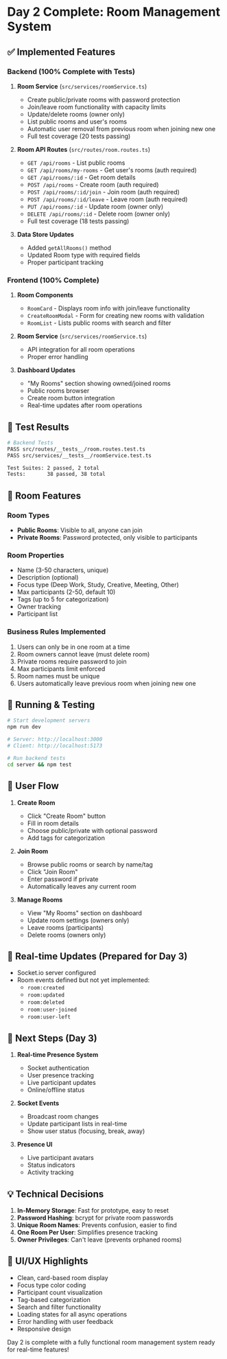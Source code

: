 # Day 2 Complete: Room Management System

## ✅ Implemented Features

### Backend (100% Complete with Tests)
1. **Room Service** (`src/services/roomService.ts`)
   - Create public/private rooms with password protection
   - Join/leave room functionality with capacity limits
   - Update/delete rooms (owner only)
   - List public rooms and user's rooms
   - Automatic user removal from previous room when joining new one
   - Full test coverage (20 tests passing)

2. **Room API Routes** (`src/routes/room.routes.ts`)
   - `GET /api/rooms` - List public rooms
   - `GET /api/rooms/my-rooms` - Get user's rooms (auth required)
   - `GET /api/rooms/:id` - Get room details
   - `POST /api/rooms` - Create room (auth required)
   - `POST /api/rooms/:id/join` - Join room (auth required)
   - `POST /api/rooms/:id/leave` - Leave room (auth required)
   - `PUT /api/rooms/:id` - Update room (owner only)
   - `DELETE /api/rooms/:id` - Delete room (owner only)
   - Full test coverage (18 tests passing)

3. **Data Store Updates**
   - Added `getAllRooms()` method
   - Updated Room type with required fields
   - Proper participant tracking

### Frontend (100% Complete)
1. **Room Components**
   - `RoomCard` - Displays room info with join/leave functionality
   - `CreateRoomModal` - Form for creating new rooms with validation
   - `RoomList` - Lists public rooms with search and filter

2. **Room Service** (`src/services/roomService.ts`)
   - API integration for all room operations
   - Proper error handling

3. **Dashboard Updates**
   - "My Rooms" section showing owned/joined rooms
   - Public rooms browser
   - Create room button integration
   - Real-time updates after room operations

## 🧪 Test Results

```bash
# Backend Tests
PASS src/routes/__tests__/room.routes.test.ts
PASS src/services/__tests__/roomService.test.ts

Test Suites: 2 passed, 2 total
Tests:       38 passed, 38 total
```

## 🎯 Room Features

### Room Types
- **Public Rooms**: Visible to all, anyone can join
- **Private Rooms**: Password protected, only visible to participants

### Room Properties
- Name (3-50 characters, unique)
- Description (optional)
- Focus type (Deep Work, Study, Creative, Meeting, Other)
- Max participants (2-50, default 10)
- Tags (up to 5 for categorization)
- Owner tracking
- Participant list

### Business Rules Implemented
1. Users can only be in one room at a time
2. Room owners cannot leave (must delete room)
3. Private rooms require password to join
4. Max participants limit enforced
5. Room names must be unique
6. Users automatically leave previous room when joining new one

## 🚀 Running & Testing

```bash
# Start development servers
npm run dev

# Server: http://localhost:3000
# Client: http://localhost:5173

# Run backend tests
cd server && npm test
```

## 📸 User Flow

1. **Create Room**
   - Click "Create Room" button
   - Fill in room details
   - Choose public/private with optional password
   - Add tags for categorization

2. **Join Room**
   - Browse public rooms or search by name/tag
   - Click "Join Room"
   - Enter password if private
   - Automatically leaves any current room

3. **Manage Rooms**
   - View "My Rooms" section on dashboard
   - Update room settings (owners only)
   - Leave rooms (participants)
   - Delete rooms (owners only)

## 🔄 Real-time Updates (Prepared for Day 3)
- Socket.io server configured
- Room events defined but not yet implemented:
  - `room:created`
  - `room:updated`
  - `room:deleted`
  - `room:user-joined`
  - `room:user-left`

## 📝 Next Steps (Day 3)

1. **Real-time Presence System**
   - Socket authentication
   - User presence tracking
   - Live participant updates
   - Online/offline status

2. **Socket Events**
   - Broadcast room changes
   - Update participant lists in real-time
   - Show user status (focusing, break, away)

3. **Presence UI**
   - Live participant avatars
   - Status indicators
   - Activity tracking

## 💡 Technical Decisions

1. **In-Memory Storage**: Fast for prototype, easy to reset
2. **Password Hashing**: bcrypt for private room passwords
3. **Unique Room Names**: Prevents confusion, easier to find
4. **One Room Per User**: Simplifies presence tracking
5. **Owner Privileges**: Can't leave (prevents orphaned rooms)

## 🎨 UI/UX Highlights

- Clean, card-based room display
- Focus type color coding
- Participant count visualization
- Tag-based categorization
- Search and filter functionality
- Loading states for all async operations
- Error handling with user feedback
- Responsive design

Day 2 is complete with a fully functional room management system ready for real-time features!